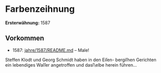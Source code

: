# Farbenzeihnung

**Ersterwähnung:** 1587

## Vorkommen
- 1587: [jahre/1587/README.md](../jahre/1587/README.md) – Male!

Steffen Klodt und Georg Schmidt haben in den Eiſen-
bergiſhen Gerichten ein lebendiges Waſſer angetroffen
und dasſ\elbe herein führen...

